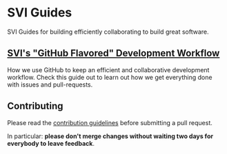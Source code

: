 # SVI Guides

SVI Guides for building efficiently collaborating to build great software.

## [SVI's "GitHub Flavored" Development Workflow](/development-workflow.md)

How we use GitHub to keep an efficient and collaborative development workflow. Check this
guide out to learn out how we get everything done with issues and pull-requests.

## Contributing

Please read the [contribution guidelines](/contributing.md) before submitting a pull request.

In particular: **please don't merge changes without waiting two days for everybody to leave feedback**.
